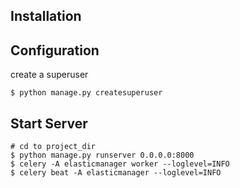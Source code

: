 ## Installation


## Configuration

create a superuser

```
$ python manage.py createsuperuser
```

## Start Server

```
# cd to project_dir
$ python manage.py runserver 0.0.0.0:8000
$ celery -A elasticmanager worker --loglevel=INFO
$ celery beat -A elasticmanager --loglevel=INFO
```
